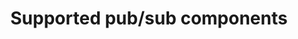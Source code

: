 ---
type: docs
title: "Supported pub/sub components"
linkTitle: "Supported pub/sub"
weight: 30000
description: List of all the supported external bindings that can interface with Dapr
simple_list: true
---